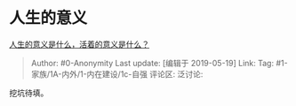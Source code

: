 # 人生的意义
[人生的意义是什么，活着的意义是什么？](https://www.zhihu.com/question/24329745/answer/687776076)

> Author: #0-Anonymity
> Last update: [编辑于 2019-05-19]
> Link:
> Tag: #1-家族/1A-内外/1-内在建设/1c-自强 
> 评论区:
> 泛讨论:

挖坑待填。
